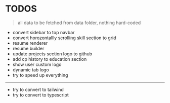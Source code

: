 # TODOS

> all data to be fetched from data folder, nothing hard-coded

-   convert sidebar to top navbar
-   convert horozontallly scrolling skill section to grid
-   resume renderer
-   resume builder
-   update projects section logo to github
-   add cp history to education section
-   show user custom logo
-   dynamic tab logo
-   try to speed up everything

---

-   try to convert to tailwind
-   try to convert to typescript
